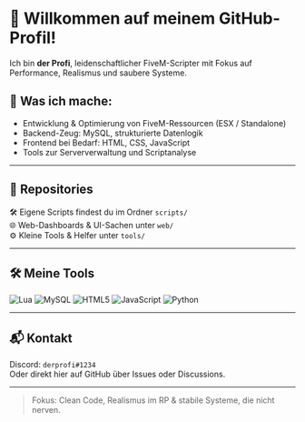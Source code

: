# 👋 Willkommen auf meinem GitHub-Profil!

Ich bin **der Profi**, leidenschaftlicher FiveM-Scripter mit Fokus auf Performance, Realismus und saubere Systeme.

## 🚀 Was ich mache:
- Entwicklung & Optimierung von FiveM-Ressourcen (ESX / Standalone)
- Backend-Zeug: MySQL, strukturierte Datenlogik
- Frontend bei Bedarf: HTML, CSS, JavaScript
- Tools zur Serververwaltung und Scriptanalyse

---

## 📂 Repositories

🛠️ Eigene Scripts findest du im Ordner `scripts/`  
🌐 Web-Dashboards & UI-Sachen unter `web/`  
⚙️ Kleine Tools & Helfer unter `tools/`

---

## 🛠️ Meine Tools

![Lua](https://img.shields.io/badge/Lua-blue?style=for-the-badge&logo=lua)
![MySQL](https://img.shields.io/badge/MySQL-black?style=for-the-badge&logo=mysql&logoColor=white)
![HTML5](https://img.shields.io/badge/HTML-orange?style=for-the-badge&logo=html5)
![JavaScript](https://img.shields.io/badge/JavaScript-yellow?style=for-the-badge&logo=javascript)
![Python](https://img.shields.io/badge/Python-blue?style=for-the-badge&logo=python)

---

## 📬 Kontakt

Discord: `derprofi#1234`  
Oder direkt hier auf GitHub über Issues oder Discussions.

---

> Fokus: Clean Code, Realismus im RP & stabile Systeme, die nicht nerven.
